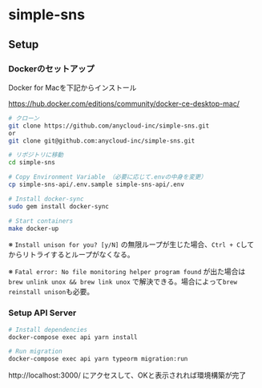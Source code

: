 # simple-sns

## Setup

### Dockerのセットアップ

Docker for Macを下記からインストール

https://hub.docker.com/editions/community/docker-ce-desktop-mac/

```sh
# クローン
git clone https://github.com/anycloud-inc/simple-sns.git
or 
git clone git@github.com:anycloud-inc/simple-sns.git

# リポジトリに移動
cd simple-sns

# Copy Environment Variable （必要に応じて.envの中身を変更）
cp simple-sns-api/.env.sample simple-sns-api/.env

# Install docker-sync
sudo gem install docker-sync

# Start containers
make docker-up

```

※ `Install unison for you? [y/N]` の無限ループが生じた場合、`Ctrl + C`してからリトライするとループがなくなる。

※ `Fatal error: No file monitoring helper program found` が出た場合は `brew unlink unox && brew link unox` で解決できる。場合によって`brew reinstall unison`も必要。

### Setup API Server

```sh
# Install dependencies
docker-compose exec api yarn install

# Run migration
docker-compose exec api yarn typeorm migration:run
```

http://localhost:3000/
にアクセスして、OKと表示されれば環境構築が完了

